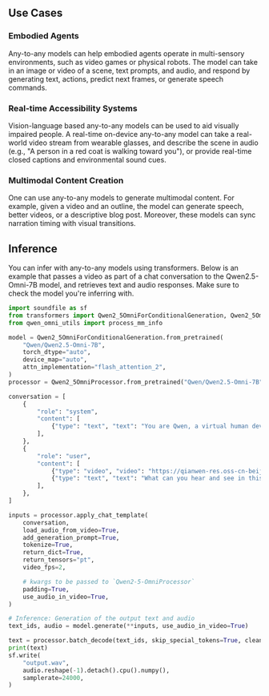 ## Use Cases

### Embodied Agents

Any-to-any models can help embodied agents operate in multi-sensory environments, such as video games or physical robots. The model can take in an image or video of a scene, text prompts, and audio, and respond by generating text, actions, predict next frames, or generate speech commands.

### Real-time Accessibility Systems

Vision-language based any-to-any models can be used to aid visually impaired people. A real-time on-device any-to-any model can take a real-world video stream from wearable glasses, and describe the scene in audio (e.g., "A person in a red coat is walking toward you"), or provide real-time closed captions and environmental sound cues.

### Multimodal Content Creation

One can use any-to-any models to generate multimodal content. For example, given a video and an outline, the model can generate speech, better videos, or a descriptive blog post. Moreover, these models can sync narration timing with visual transitions.

## Inference

You can infer with any-to-any models using transformers. Below is an example that passes a video as part of a chat conversation to the Qwen2.5-Omni-7B model, and retrieves text and audio responses. Make sure to check the model you're inferring with.

```python
import soundfile as sf
from transformers import Qwen2_5OmniForConditionalGeneration, Qwen2_5OmniProcessor
from qwen_omni_utils import process_mm_info

model = Qwen2_5OmniForConditionalGeneration.from_pretrained(
    "Qwen/Qwen2.5-Omni-7B",
    torch_dtype="auto",
    device_map="auto",
    attn_implementation="flash_attention_2",
)
processor = Qwen2_5OmniProcessor.from_pretrained("Qwen/Qwen2.5-Omni-7B")

conversation = [
    {
        "role": "system",
        "content": [
            {"type": "text", "text": "You are Qwen, a virtual human developed by the Qwen Team, Alibaba Group, capable of perceiving auditory and visual inputs, as well as generating text and speech."}
        ],
    },
    {
        "role": "user",
        "content": [
            {"type": "video", "video": "https://qianwen-res.oss-cn-beijing.aliyuncs.com/Qwen2.5-Omni/draw.mp4"},
            {"type": "text", "text": "What can you hear and see in this video?"},
        ],
    },
]

inputs = processor.apply_chat_template(
    conversation,
    load_audio_from_video=True,
    add_generation_prompt=True,
    tokenize=True,
    return_dict=True,
    return_tensors="pt",
    video_fps=2,

    # kwargs to be passed to `Qwen2-5-OmniProcessor`
    padding=True,
    use_audio_in_video=True,
)

# Inference: Generation of the output text and audio
text_ids, audio = model.generate(**inputs, use_audio_in_video=True)

text = processor.batch_decode(text_ids, skip_special_tokens=True, clean_up_tokenization_spaces=False)
print(text)
sf.write(
    "output.wav",
    audio.reshape(-1).detach().cpu().numpy(),
    samplerate=24000,
)
```
